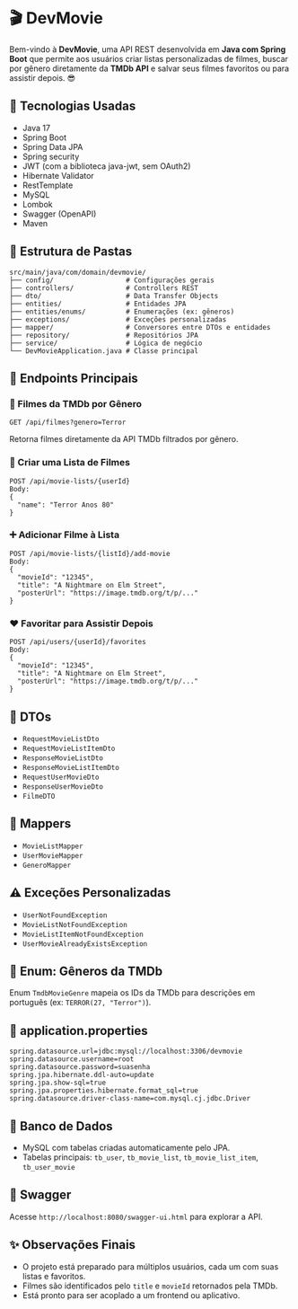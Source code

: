 
# 🎬 DevMovie

Bem-vindo à **DevMovie**, uma API REST desenvolvida em **Java com Spring Boot** que permite aos usuários criar listas personalizadas de filmes, buscar por gênero diretamente da **TMDb API** e salvar seus filmes favoritos ou para assistir depois. 😎

## 🚀 Tecnologias Usadas

- Java 17
- Spring Boot
- Spring Data JPA
- Spring security
- JWT (com a biblioteca java-jwt, sem OAuth2)
- Hibernate Validator
- RestTemplate
- MySQL
- Lombok
- Swagger (OpenAPI)
- Maven

## 🧱 Estrutura de Pastas

```
src/main/java/com/domain/devmovie/
├── config/                  # Configurações gerais
├── controllers/             # Controllers REST
├── dto/                     # Data Transfer Objects
├── entities/                # Entidades JPA
├── entities/enums/          # Enumerações (ex: gêneros)
├── exceptions/              # Exceções personalizadas
├── mapper/                  # Conversores entre DTOs e entidades
├── repository/              # Repositórios JPA
├── service/                 # Lógica de negócio
└── DevMovieApplication.java # Classe principal
```

## 📂 Endpoints Principais

### 🎥 Filmes da TMDb por Gênero
```http
GET /api/filmes?genero=Terror
```
Retorna filmes diretamente da API TMDb filtrados por gênero.

### 📃 Criar uma Lista de Filmes
```http
POST /api/movie-lists/{userId}
Body:
{
  "name": "Terror Anos 80"
}
```

### ➕ Adicionar Filme à Lista
```http
POST /api/movie-lists/{listId}/add-movie
Body:
{
  "movieId": "12345",
  "title": "A Nightmare on Elm Street",
  "posterUrl": "https://image.tmdb.org/t/p/..."
}
```

### ❤️ Favoritar para Assistir Depois
```http
POST /api/users/{userId}/favorites
Body:
{
  "movieId": "12345",
  "title": "A Nightmare on Elm Street",
  "posterUrl": "https://image.tmdb.org/t/p/..."
}
```

## 🧪 DTOs

- `RequestMovieListDto`
- `RequestMovieListItemDto`
- `ResponseMovieListDto`
- `ResponseMovieListItemDto`
- `RequestUserMovieDto`
- `ResponseUserMovieDto`
- `FilmeDTO`

## 🔁 Mappers

- `MovieListMapper`
- `UserMovieMapper`
- `GeneroMapper`

## ⚠️ Exceções Personalizadas

- `UserNotFoundException`
- `MovieListNotFoundException`
- `MovieListItemNotFoundException`
- `UserMovieAlreadyExistsException`

## 📌 Enum: Gêneros da TMDb

Enum `TmdbMovieGenre` mapeia os IDs da TMDb para descrições em português (ex: `TERROR(27, "Terror")`).

## 🔧 application.properties

```properties
spring.datasource.url=jdbc:mysql://localhost:3306/devmovie
spring.datasource.username=root
spring.datasource.password=suasenha
spring.jpa.hibernate.ddl-auto=update
spring.jpa.show-sql=true
spring.jpa.properties.hibernate.format_sql=true
spring.datasource.driver-class-name=com.mysql.cj.jdbc.Driver
```

## 🐘 Banco de Dados

- MySQL com tabelas criadas automaticamente pelo JPA.
- Tabelas principais: `tb_user`, `tb_movie_list`, `tb_movie_list_item`, `tb_user_movie`

## 📘 Swagger

Acesse `http://localhost:8080/swagger-ui.html` para explorar a API.

## ✨ Observações Finais

- O projeto está preparado para múltiplos usuários, cada um com suas listas e favoritos.
- Filmes são identificados pelo `title` e `movieId` retornados pela TMDb.
- Está pronto para ser acoplado a um frontend ou aplicativo.

